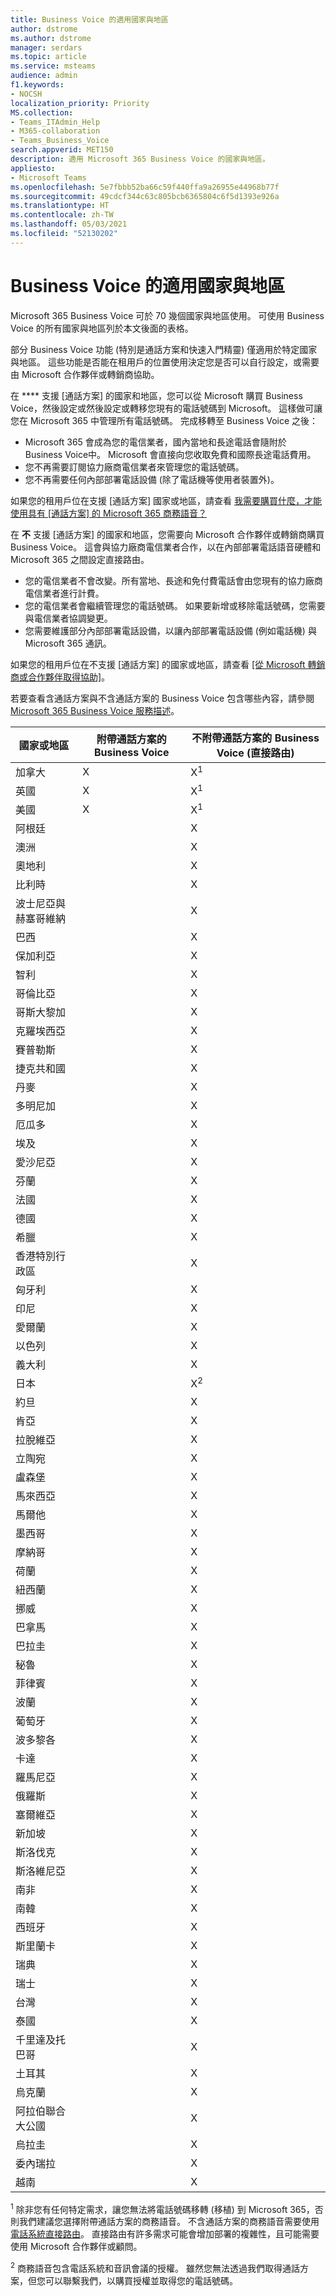 ```yaml
---
title: Business Voice 的適用國家與地區
author: dstrome
ms.author: dstrome
manager: serdars
ms.topic: article
ms.service: msteams
audience: admin
f1.keywords:
- NOCSH
localization_priority: Priority
MS.collection:
- Teams_ITAdmin_Help
- M365-collaboration
- Teams_Business_Voice
search.appverid: MET150
description: 適用 Microsoft 365 Business Voice 的國家與地區。
appliesto:
- Microsoft Teams
ms.openlocfilehash: 5e7fbbb52ba66c59f440ffa9a26955e44968b77f
ms.sourcegitcommit: 49cdcf344c63c805bcb6365804c6f5d1393e926a
ms.translationtype: HT
ms.contentlocale: zh-TW
ms.lasthandoff: 05/03/2021
ms.locfileid: "52130202"
---
```

# <a name="country-and-region-availability-for-business-voice"></a>Business Voice 的適用國家與地區

Microsoft 365 Business Voice 可於 70 幾個國家與地區使用。 可使用 Business Voice 的所有國家與地區列於本文後面的表格。

部分 Business Voice 功能 (特別是通話方案和快速入門精靈) 僅適用於特定國家與地區。 這些功能是否能在租用戶的位置使用決定您是否可以自行設定，或需要由 Microsoft 合作夥伴或轉銷商協助。

在 **** 支援 [通話方案] 的國家和地區，您可以從 Microsoft 購買 Business Voice，然後設定或然後設定或轉移您現有的電話號碼到 Microsoft。 這樣做可讓您在 Microsoft 365 中管理所有電話號碼。 完成移轉至 Business Voice 之後：

- Microsoft 365 會成為您的電信業者，國內當地和長途電話會隨附於 Business Voice中。 Microsoft 會直接向您收取免費和國際長途電話費用。
- 您不再需要訂閱協力廠商電信業者來管理您的電話號碼。
- 您不再需要任何內部部署電話設備 (除了電話機等使用者裝置外)。

如果您的租用戶位在支援 [通話方案] 國家或地區，請查看 [我需要購買什麼，才能使用具有 [通話方案] 的 Microsoft 365 商務語音？](what-to-buy.md)

在 **不** 支援 [通話方案] 的國家和地區，您需要向 Microsoft 合作夥伴或轉銷商購買 Business Voice。 這會與協力廠商電信業者合作，以在內部部署電話語音硬體和 Microsoft 365 之間設定直接路由。

- 您的電信業者不會改變。所有當地、長途和免付費電話會由您現有的協力廠商電信業者進行計費。
- 您的電信業者會繼續管理您的電話號碼。 如果要新增或移除電話號碼，您需要與電信業者協調變更。
- 您需要維護部分內部部署電話設備，以讓內部部署電話設備 (例如電話機) 與 Microsoft 365 通訊。

如果您的租用戶位在不支援 [通話方案] 的國家或地區，請查看 [[從 Microsoft 轉銷商或合作夥伴取得協助]](reseller-partner-support.md)。

若要查看含通話方案與不含通話方案的 Business Voice 包含哪些內容，請參閱 [Microsoft 365 Business Voice 服務描述](/office365/servicedescriptions/microsoft-365-business-voice-service-description)。

| 國家或地區    | 附帶通話方案的 Business Voice | 不附帶通話方案的 Business Voice (直接路由) |
|----------------------|----------------------------------|-----------------------------------------------------|
| 加拿大               | X                                | X<sup>1</sup>                                       |
| 英國       | X                                | X<sup>1</sup>                                       |
| 美國        | X                                | X<sup>1</sup>                                       |
| 阿根廷            |                                  | X                                                   |
| 澳洲            |                                  | X                                                   |
| 奧地利              |                                  | X                                                   |
| 比利時              |                                  | X                                                   |
| 波士尼亞與赫塞哥維納 |                                  | X                                                   |
| 巴西               |                                  | X                                                   |
| 保加利亞             |                                  | X                                                   |
| 智利                |                                  | X                                                   |
| 哥倫比亞             |                                  | X                                                   |
| 哥斯大黎加           |                                  | X                                                   |
| 克羅埃西亞              |                                  | X                                                   |
| 賽普勒斯               |                                  | X                                                   |
| 捷克共和國       |                                  | X                                                   |
| 丹麥              |                                  | X                                                   |
| 多明尼加   |                                  | X                                                   |
| 厄瓜多              |                                  | X                                                   |
| 埃及                |                                  | X                                                   |
| 愛沙尼亞              |                                  | X                                                   |
| 芬蘭              |                                  | X                                                   |
| 法國               |                                  | X                                                   |
| 德國              |                                  | X                                                   |
| 希臘               |                                  | X                                                   |
| 香港特別行政區        |                                  | X                                                   |
| 匈牙利              |                                  | X                                                   |
| 印尼            |                                  | X                                                   |
| 愛爾蘭              |                                  | X                                                   |
| 以色列               |                                  | X                                                   |
| 義大利                |                                  | X                                                   |
| 日本                |                                  | X<sup>2</sup>                                       |
| 約旦               |                                  | X                                                   |
| 肯亞                |                                  | X                                                   |
| 拉脫維亞               |                                  | X                                                   |
| 立陶宛            |                                  | X                                                   |
| 盧森堡           |                                  | X                                                   |
| 馬來西亞             |                                  | X                                                   |
| 馬爾他                |                                  | X                                                   |
| 墨西哥               |                                  | X                                                   |
| 摩納哥               |                                  | X                                                   |
| 荷蘭          |                                  | X                                                   |
| 紐西蘭          |                                  | X                                                   |
| 挪威               |                                  | X                                                   |
| 巴拿馬               |                                  | X                                                   |
| 巴拉圭             |                                  | X                                                   |
| 秘魯                 |                                  | X                                                   |
| 菲律賓          |                                  | X                                                   |
| 波蘭               |                                  | X                                                   |
| 葡萄牙             |                                  | X                                                   |
| 波多黎各          |                                  | X                                                   |
| 卡達                |                                  | X                                                   |
| 羅馬尼亞              |                                  | X                                                   |
| 俄羅斯               |                                  | X                                                   |
| 塞爾維亞               |                                  | X                                                   |
| 新加坡            |                                  | X                                                   |
| 斯洛伐克             |                                  | X                                                   |
| 斯洛維尼亞             |                                  | X                                                   |
| 南非         |                                  | X                                                   |
| 南韓          |                                  | X                                                   |
| 西班牙                |                                  | X                                                   |
| 斯里蘭卡            |                                  | X                                                   |
| 瑞典               |                                  | X                                                   |
| 瑞士          |                                  | X                                                   |
| 台灣               |                                  | X                                                   |
| 泰國             |                                  | X                                                   |
| 千里達及托巴哥  |                                  | X                                                   |
| 土耳其               |                                  | X                                                   |
| 烏克蘭              |                                  | X                                                   |
| 阿拉伯聯合大公國 |                                  | X                                                   |
| 烏拉圭              |                                  | X                                                   |
| 委內瑞拉            |                                  | X                                                   |
| 越南              |                                  | X                                                   |

<sup>1</sup> 除非您有任何特定需求，讓您無法將電話號碼移轉 (移植) 到 Microsoft 365，否則我們建議您選擇附帶通話方案的商務語音。 不含通話方案的商務語音需要使用[電話系統直接路由](../direct-routing-landing-page.md)。 直接路由有許多需求可能會增加部署的複雜性，且可能需要使用 Microsoft 合作夥伴或顧問。

<sup>2</sup> 商務語音包含電話系統和音訊會議的授權。 雖然您無法透過我們取得通話方案，但您可以聯繫我們，以購買授權並取得您的電話號碼。
